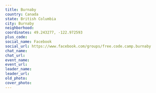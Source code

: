 ```yaml
---
title: Burnaby
country: Canada
state: British Columbia
city: Burnaby
neighborhood: 
coordinates: 49.243277, -122.972593
plus_code:
social_name: Facebook
social_url: https://www.facebook.com/groups/free.code.camp.burnaby
chat_name:
chat_url:
event_name:
event_url:
leader_name:
leader_url:
old_photo: 
cover_photo:
---
```


